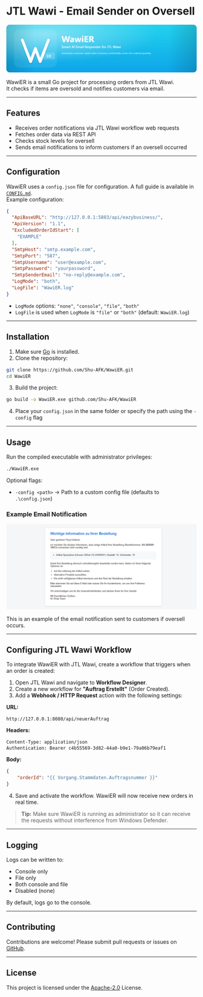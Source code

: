 # JTL Wawi - Email Sender on Oversell

![WawiER Banner](assets/WawiER-Banner.png)

WawiER is a small Go project for processing orders from JTL Wawi.  
It checks if items are oversold and notifies customers via email.

---

## Features

- Receives order notifications via JTL Wawi workflow web requests
- Fetches order data via REST API
- Checks stock levels for oversell
- Sends email notifications to inform customers if an oversell occurred

---

## Configuration

WawiER uses a `config.json` file for configuration. A full guide is available in [`CONFIG.md`](CONFIG.md).  
Example configuration:

```json
{
  "ApiBaseURL": "http://127.0.0.1:5883/api/eazybusiness/",
  "ApiVersion": "1.1",
  "ExcludedOrderIdStart": [
    "EXAMPLE"
  ],
  "SmtpHost": "smtp.example.com",
  "SmtpPort": "587",
  "SmtpUsername": "user@example.com",
  "SmtpPassword": "yourpassword",
  "SmtpSenderEmail": "no-reply@example.com",
  "LogMode": "both",
  "LogFile": "WawiER.log"
}
```

- `LogMode` options: `"none"`, `"console"`, `"file"`, `"both"`
- `LogFile` is used when `LogMode` is `"file"` or `"both"` (default: `WawiER.log`)

---

## Installation

1. Make sure [Go](https://golang.org/dl/) is installed.
2. Clone the repository:

```bash
git clone https://github.com/Shu-AFK/WawiER.git
cd WawiER
```

3. Build the project:

```bash
go build -o WawiER.exe github.com/Shu-AFK/WawiER
```

4. Place your `config.json` in the same folder or specify the path using the `-config` flag

---

## Usage

Run the compiled executable with administrator privileges:

```bash
./WawiER.exe
```

Optional flags:

- `-config <path>` → Path to a custom config file (defaults to `.\config.json`)

### Example Email Notification

![Example Email](assets/example_email.png)

This is an example of the email notification sent to customers if oversell occurs.

---

## Configuring JTL Wawi Workflow

To integrate WawiER with JTL Wawi, create a workflow that triggers when an order is created:

1. Open JTL Wawi and navigate to **Workflow Designer**.
2. Create a new workflow for **"Auftrag Erstellt"** (Order Created).
3. Add a **Webhook / HTTP Request** action with the following settings:

**URL:**
```
http://127.0.0.1:8080/api/neuerAuftrag
```

**Headers:**
```
Content-Type: application/json
Authentication: Bearer c4b55569-3d82-44a0-b9e1-79a06b79eaf1
```

**Body:**
```json
{
    "orderId": "{{ Vorgang.Stammdaten.Auftragsnummer }}"
}
```

4. Save and activate the workflow. WawiER will now receive new orders in real time.

> **Tip:** Make sure WawiER is running as administrator so it can receive the requests without interference from Windows Defender.

---

## Logging

Logs can be written to:

- Console only
- File only
- Both console and file
- Disabled (none)

By default, logs go to the console.

---

## Contributing

Contributions are welcome! Please submit pull requests or issues on [GitHub](https://github.com/Shu-AFK/WawiER).

---

## License

This project is licensed under the [Apache-2.0](LICENSE.md) License.
